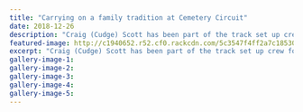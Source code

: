 ```yaml
---
title: "Carrying on a family tradition at Cemetery Circuit"
date: 2018-12-26
description: "Craig (Cudge) Scott has been part of the track set up crew for over 40 years and now son Alex Scott is taking over his job..."
featured-image: http://c1940652.r52.cf0.rackcdn.com/5c3547f4ff2a7c18530003ed/Alex-Scott-cem-circuit-26-dec.jpg
excerpt: "Craig (Cudge) Scott has been part of the track set up crew for over 40 years and now son Alex Scott is taking over his job."
gallery-image-1: 
gallery-image-2: 
gallery-image-3: 
gallery-image-4: 
gallery-image-5: 
---
```

